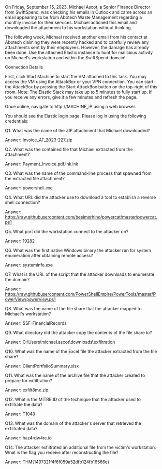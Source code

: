On Friday, September 15, 2023, Michael Ascot, a Senior Finance Director from SwiftSpend, was checking his emails in Outlook and came across an email appearing to be from Abotech Waste Management regarding a monthly invoice for their services. Michael actioned this email and downloaded the attachment to his workstation without thinking.


The following week, Michael received another email from his contact at Abotech claiming they were recently hacked and to carefully review any attachments sent by their employees. However, the damage has already been done. Use the attached Elastic instance to hunt for malicious activity on Michael's workstation and within the SwiftSpend domain!

Connection Details

First, click Start Machine to start the VM attached to this task. You may access the VM using the AttackBox or your VPN connection. You can start the AttackBox by pressing the Start AttackBox button on the top-right of this room. Note: The Elastic Stack may take up to 5 minutes to fully start up. If you receive any errors, give it a few minutes and refresh the page.

Once online, navigate to http://MACHINE_IP using a web browser.

You should see the Elastic login page. Please log in using the following credentials:

Q1. What was the name of the ZIP attachment that Michael downloaded?

Answer: Invoice_AT_2023-227.zip

Q2. What was the contained file that Michael extracted from the attachment?

Answer: Payment_Invoice.pdf.lnk.lnk

Q3. What was the name of the command-line process that spawned from the extracted file attachment?

Answer: powershell.exe

Q4. What URL did the attacker use to download a tool to establish a reverse shell connection?

Answer: https://raw.githubusercontent.com/besimorhino/powercat/master/powercat.ps1

Q5. What port did the workstation connect to the attacker on?

Answer: 19282

Q6. What was the first native Windows binary the attacker ran for system enumeration after obtaining remote access?

Answer: systeminfo.exe

Q7. What is the URL of the script that the attacker downloads to enumerate the domain?

Answer: https://raw.githubusercontent.com/PowerShellEmpire/PowerTools/master/PowerView/powerview.ps1

Q8. What was the name of the file share that the attacker mapped to Michael's workstation?

Answer: SSF-FinancialRecords

Q9. What directory did the attacker copy the contents of the file share to?

Answer: C:\Users\michael.ascot\downloads\exfiltration

Q10. What was the name of the Excel file the attacker extracted from the file share?

Answer: ClientPortfolioSummary.xlsx

Q11. What was the name of the archive file that the attacker created to prepare for exfiltration?

Answer: exfilt8me.zip

Q12. What is the MITRE ID of the technique that the attacker used to exfiltrate the data?

Answer: T1048

Q13. What was the domain of the attacker's server that retrieved the exfiltrated data?

Answer: haz4rdw4re.io

Q14. The attacker exfiltrated an additional file from the victim's workstation. What is the flag you receive after reconstructing the file?

Answer: THM{1497321f4f6f059a52dfb124fb16566e}
